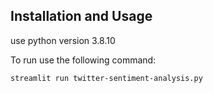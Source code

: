## Installation and Usage

use python version 3.8.10

To run use the following command:
```bash
streamlit run twitter-sentiment-analysis.py
```
